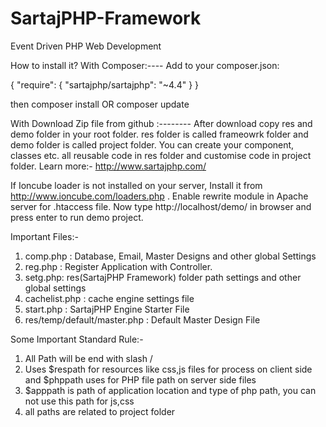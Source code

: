 # SartajPHP-Framework
Event Driven PHP Web Development

How to install it?
With Composer:----
Add to your composer.json:

{
    "require": {
        "sartajphp/sartajphp": "~4.4"
    }
}

then
composer install
    OR
composer update

With Download Zip file from github :--------
After download copy res and demo folder in your root folder. res folder is called frameowrk folder and demo folder is called 
project folder. You can create your component, classes etc. all reusable code in res folder and customise code in 
project folder. Learn more:- http://www.sartajphp.com/

If Ioncube loader is not installed on your server, Install it 
from http://www.ioncube.com/loaders.php .
Enable rewrite module in Apache server for .htaccess file.
Now type http://localhost/demo/ in browser and press enter to run demo project.

Important Files:-
1. comp.php : Database, Email, Master Designs and other global Settings
2. reg.php :  Register Application with Controller.
3. setg.php:  res(SartajPHP Framework) folder path settings and other global settings
4. cachelist.php : cache engine settings file
5. start.php : SartajPHP Engine Starter File
6. res/temp/default/master.php : Default Master Design File

Some Important Standard Rule:-
1. All Path will be end with slash /
2. Uses $respath for resources like css,js files for process on client side and $phppath uses for PHP file path on server side files
4. $apppath is path of application location and type of php path, you can not use this path for js,css
5. all paths are related to project folder

